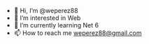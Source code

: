 - 👋 Hi, I’m @weperez88
- 👀 I’m interested in Web
- 🌱 I’m currently learning Net 6
- 📫 How to reach me weperez88@gmail.com

<!---
weperez88/weperez88 is a ✨ special ✨ repository because its `README.md` (this file) appears on your GitHub profile.
You can click the Preview link to take a look at your changes.
--->
